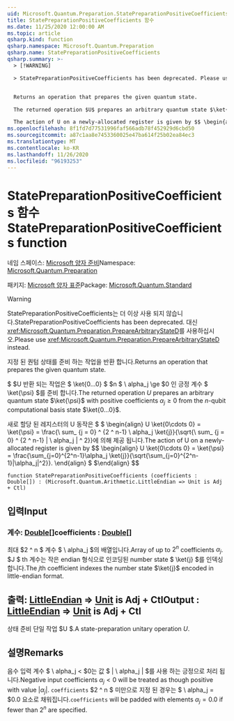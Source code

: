 ```yaml
---
uid: Microsoft.Quantum.Preparation.StatePreparationPositiveCoefficients
title: StatePreparationPositiveCoefficients 함수
ms.date: 11/25/2020 12:00:00 AM
ms.topic: article
qsharp.kind: function
qsharp.namespace: Microsoft.Quantum.Preparation
qsharp.name: StatePreparationPositiveCoefficients
qsharp.summary: >-
  > [!WARNING]

  > StatePreparationPositiveCoefficients has been deprecated. Please use <xref:Microsoft.Quantum.Preparation.PrepareArbitraryStateD> instead.


  Returns an operation that prepares the given quantum state.

  The returned operation $U$ prepares an arbitrary quantum state $\ket{\psi}$ with positive coefficients $\alpha_j\ge 0$ from the $n$-qubit computational basis state $\ket{0...0}$.

  The action of U on a newly-allocated register is given by $$ \begin{align} U \ket{0\cdots 0} = \ket{\psi} = \frac{\sum_{j=0}^{2^n-1}\alpha_j \ket{j}}{\sqrt{\sum_{j=0}^{2^n-1}|\alpha_j|^2}}. \end{align} $$
ms.openlocfilehash: 8f1fd7d77531996faf566adb78f452929d6cbd50
ms.sourcegitcommit: a87c1aa8e7453360025e47ba614f25b02ea84ec3
ms.translationtype: MT
ms.contentlocale: ko-KR
ms.lasthandoff: 11/26/2020
ms.locfileid: "96193253"
---
```

# <a name="statepreparationpositivecoefficients-function"></a><span data-ttu-id="f635d-102">StatePreparationPositiveCoefficients 함수</span><span class="sxs-lookup"><span data-stu-id="f635d-102">StatePreparationPositiveCoefficients function</span></span>

<span data-ttu-id="f635d-103">네임 스페이스: [Microsoft 양자 준비](xref:Microsoft.Quantum.Preparation)</span><span class="sxs-lookup"><span data-stu-id="f635d-103">Namespace: [Microsoft.Quantum.Preparation](xref:Microsoft.Quantum.Preparation)</span></span>

<span data-ttu-id="f635d-104">패키지: [Microsoft 양자 표준](https://nuget.org/packages/Microsoft.Quantum.Standard)</span><span class="sxs-lookup"><span data-stu-id="f635d-104">Package: [Microsoft.Quantum.Standard](https://nuget.org/packages/Microsoft.Quantum.Standard)</span></span>


> [!WARNING]
> <span data-ttu-id="f635d-105">StatePreparationPositiveCoefficients는 더 이상 사용 되지 않습니다.</span><span class="sxs-lookup"><span data-stu-id="f635d-105">StatePreparationPositiveCoefficients has been deprecated.</span></span> <span data-ttu-id="f635d-106">대신 <xref:Microsoft.Quantum.Preparation.PrepareArbitraryStateD>를 사용하십시오.</span><span class="sxs-lookup"><span data-stu-id="f635d-106">Please use <xref:Microsoft.Quantum.Preparation.PrepareArbitraryStateD> instead.</span></span>

<span data-ttu-id="f635d-107">지정 된 퀀텀 상태를 준비 하는 작업을 반환 합니다.</span><span class="sxs-lookup"><span data-stu-id="f635d-107">Returns an operation that prepares the given quantum state.</span></span>

<span data-ttu-id="f635d-108">$ $U 반환 되는 작업은 $ \ket{0...0} $ $n $ \ alpha_j \ge $0 인 긍정 계수 $ \ket{\psi} $를 준비 합니다.</span><span class="sxs-lookup"><span data-stu-id="f635d-108">The returned operation $U$ prepares an arbitrary quantum state $\ket{\psi}$ with positive coefficients $\alpha_j\ge 0$ from the $n$-qubit computational basis state $\ket{0...0}$.</span></span>

<span data-ttu-id="f635d-109">새로 할당 된 레지스터의 U 동작은 $ $ \begin{align} U \ket{0\cdots 0} = \ket{\psi} = \frac{\ sum_ {j = 0} ^ {2 ^ n-1} \ alpha_j \ket{j}}{\sqrt{\ sum_ {j = 0} ^ {2 ^ n-1} | \ alpha_j | ^ 2}}에 의해 제공 됩니다.</span><span class="sxs-lookup"><span data-stu-id="f635d-109">The action of U on a newly-allocated register is given by $$ \begin{align} U \ket{0\cdots 0} = \ket{\psi} = \frac{\sum_{j=0}^{2^n-1}\alpha_j \ket{j}}{\sqrt{\sum_{j=0}^{2^n-1}|\alpha_j|^2}}.</span></span>
<span data-ttu-id="f635d-110">\end{align} $ $</span><span class="sxs-lookup"><span data-stu-id="f635d-110">\end{align} $$</span></span>

```qsharp
function StatePreparationPositiveCoefficients (coefficients : Double[]) : (Microsoft.Quantum.Arithmetic.LittleEndian => Unit is Adj + Ctl)
```


## <a name="input"></a><span data-ttu-id="f635d-111">입력</span><span class="sxs-lookup"><span data-stu-id="f635d-111">Input</span></span>

### <a name="coefficients--double"></a><span data-ttu-id="f635d-112">계수: [Double](xref:microsoft.quantum.lang-ref.double)[]</span><span class="sxs-lookup"><span data-stu-id="f635d-112">coefficients : [Double](xref:microsoft.quantum.lang-ref.double)[]</span></span>

<span data-ttu-id="f635d-113">최대 $2 ^ n $ 계수 $ \ alpha_j $의 배열입니다.</span><span class="sxs-lookup"><span data-stu-id="f635d-113">Array of up to $2^n$ coefficients $\alpha_j$.</span></span> <span data-ttu-id="f635d-114">$J $ th 계수는 작은 endian 형식으로 인코딩된 number state $ \ket{j} $를 인덱싱합니다.</span><span class="sxs-lookup"><span data-stu-id="f635d-114">The $j$th coefficient indexes the number state $\ket{j}$ encoded in little-endian format.</span></span>



## <a name="output--littleendian--unit--is-adj--ctl"></a><span data-ttu-id="f635d-115">출력: [LittleEndian](xref:Microsoft.Quantum.Arithmetic.LittleEndian) => [Unit](xref:microsoft.quantum.lang-ref.unit)  is Adj + Ctl</span><span class="sxs-lookup"><span data-stu-id="f635d-115">Output : [LittleEndian](xref:Microsoft.Quantum.Arithmetic.LittleEndian) => [Unit](xref:microsoft.quantum.lang-ref.unit)  is Adj + Ctl</span></span>

<span data-ttu-id="f635d-116">상태 준비 단일 작업 $U $.</span><span class="sxs-lookup"><span data-stu-id="f635d-116">A state-preparation unitary operation $U$.</span></span>

## <a name="remarks"></a><span data-ttu-id="f635d-117">설명</span><span class="sxs-lookup"><span data-stu-id="f635d-117">Remarks</span></span>

<span data-ttu-id="f635d-118">음수 입력 계수 $ \ alpha_j < $0는 값 $ | \ alpha_j | $를 사용 하는 긍정으로 처리 됩니다.</span><span class="sxs-lookup"><span data-stu-id="f635d-118">Negative input coefficients $\alpha_j < 0$ will be treated as though positive with value $|\alpha_j|$.</span></span> <span data-ttu-id="f635d-119">`coefficients` $2 ^ n $ 미만으로 지정 된 경우는 $ \ alpha_j = $0.0 요소로 채워집니다.</span><span class="sxs-lookup"><span data-stu-id="f635d-119">`coefficients` will be padded with elements $\alpha_j = 0.0$ if fewer than $2^n$ are specified.</span></span>